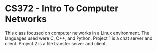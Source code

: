 # CS372 - Intro To Computer Networks
This class focused on computer networks in a Linux environment. The languages used were C, C++, and Python.
Project 1 is a chat server and client. 
Project 2 is a file transfer server and client.
